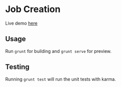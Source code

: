 # Job Creation

Live demo [here](http://michele.berto.li/demo/JobCreation)

## Usage

Run `grunt` for building and `grunt serve` for preview.

## Testing

Running `grunt test` will run the unit tests with karma.